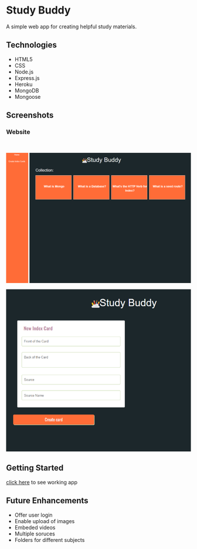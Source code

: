 # Study Buddy 

A simple web app for creating helpful study materials. 
## Technologies

- HTML5
- CSS
- Node.js
- Express.js
- Heroku
- MongoDB
- Mongoose


## Screenshots

### Website
<br>

![screenshot](public/imgs/Studybuddy.PNG)


![screenshot](public/imgs/createabuddy.PNG)


## Getting Started

[click here](https://gs-studybuddy.herokuapp.com) to see working app

## Future Enhancements

- Offer user login
- Enable upload of images 
- Embeded videos
- Multiple soruces 
- Folders for different subjects
